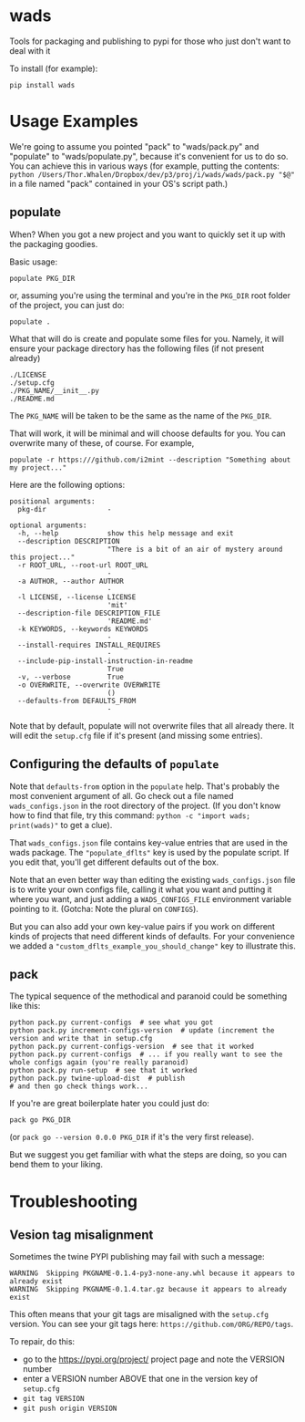 # wads

Tools for packaging and publishing to pypi for those who just don't want to deal with it

To install (for example):
```
pip install wads
```

# Usage Examples

We're going to assume you pointed "pack" to "wads/pack.py" and "populate" to "wads/populate.py",
because it's convenient for us to do so. You can achieve this in various ways
(for example, putting the contents:
`python /Users/Thor.Whalen/Dropbox/dev/p3/proj/i/wads/wads/pack.py "$@"`
in a file named "pack" contained in your OS's script path.)


## populate

When? When you got a new project and you want to quickly set it up with the packaging goodies.

Basic usage:

```
populate PKG_DIR
```

or, assuming you're using the terminal and you're in the `PKG_DIR` root folder of the project, you can just do:

```
populate .
```

What that will do is create and populate some files for you.
Namely, it will ensure your package directory has the following files (if not present already)
```
./LICENSE
./setup.cfg
./PKG_NAME/__init__.py
./README.md
```

The `PKG_NAME` will be taken to be the same as the name of the `PKG_DIR`.

That will work, it will be minimal and will choose defaults for you.
You can overwrite many of these, of course.
For example,

```
populate -r https:///github.com/i2mint --description "Something about my project..."
```

Here are the following options:

```
positional arguments:
  pkg-dir               -

optional arguments:
  -h, --help            show this help message and exit
  --description DESCRIPTION
                        "There is a bit of an air of mystery around this project..."
  -r ROOT_URL, --root-url ROOT_URL
                        -
  -a AUTHOR, --author AUTHOR
                        -
  -l LICENSE, --license LICENSE
                        'mit'
  --description-file DESCRIPTION_FILE
                        'README.md'
  -k KEYWORDS, --keywords KEYWORDS
                        -
  --install-requires INSTALL_REQUIRES
                        -
  --include-pip-install-instruction-in-readme
                        True
  -v, --verbose         True
  -o OVERWRITE, --overwrite OVERWRITE
                        ()
  --defaults-from DEFAULTS_FROM
                        -
```

Note that by default, populate will not overwrite files that all already there.
It will edit the `setup.cfg` file if it's present (and missing some entries).

## Configuring the defaults of `populate`

Note that `defaults-from` option in the `populate` help.
That's probably the most convenient argument of all.
Go check out a file named `wads_configs.json` in the root directory of the project.
(If you don't know how to find that file, try this command:
`python -c "import wads; print(wads)"` to get a clue).

That `wads_configs.json` file contains key-value entries that are used in the wads package.
The `"populate_dflts"` key is used by the populate script.
If you edit that, you'll get different defaults out of the box.

Note that an even better way than editing the existing `wads_configs.json` file is 
to write your own configs file, calling it what you want and putting it where you want, 
and just adding a `WADS_CONFIGS_FILE` environment variable pointing to it. 
(Gotcha: Note the plural on `CONFIGS`).

But you can also add your own key-value pairs if you work on different kinds of projects that need different kinds of defaults.
For your convenience we added a `"custom_dflts_example_you_should_change"` key to illustrate this.

## pack

The typical sequence of the methodical and paranoid could be something like this:

```
python pack.py current-configs  # see what you got
python pack.py increment-configs-version  # update (increment the version and write that in setup.cfg
python pack.py current-configs-version  # see that it worked
python pack.py current-configs  # ... if you really want to see the whole configs again (you're really paranoid)
python pack.py run-setup  # see that it worked
python pack.py twine-upload-dist  # publish
# and then go check things work...
```


If you're are great boilerplate hater you could just do:

```
pack go PKG_DIR
```

(or `pack go --version 0.0.0 PKG_DIR` if it's the very first release).

But we suggest you get familiar with what the steps are doing, so you can bend them to your liking.

# Troubleshooting

## Vesion tag misalignment

Sometimes the twine PYPI publishing may fail with such a message:

```
WARNING  Skipping PKGNAME-0.1.4-py3-none-any.whl because it appears to already exist 
WARNING  Skipping PKGNAME-0.1.4.tar.gz because it appears to already exist
```

This often means that your git tags are misaligned with the `setup.cfg` version. 
You can see your git tags here: `https://github.com/ORG/REPO/tags`.

To repair, do this:

* go to the https://pypi.org/project/ project page and note the VERSION number
* enter a VERSION number ABOVE that one in the version key of `setup.cfg`
* `git tag VERSION`
* `git push origin VERSION`
